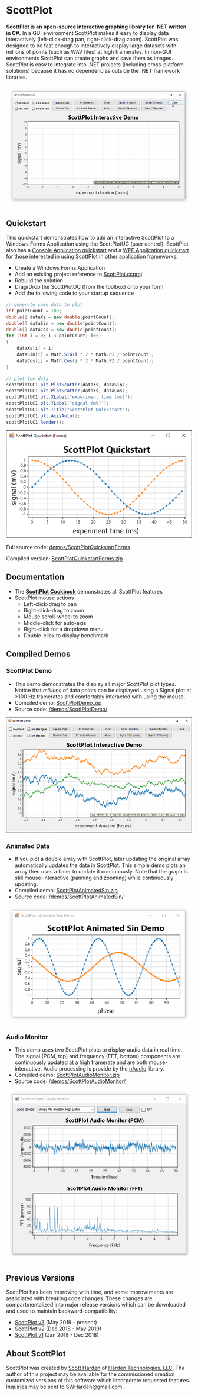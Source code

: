 # ScottPlot

**ScottPlot is an open-source interactive graphing library for .NET written in C#.** 
In a GUI environment ScottPlot makes it easy to display data interactively (left-click-drag pan, right-click-drag zoom). ScottPlot was designed to be fast enough to interactively display large datasets with millions of points (such as WAV files) at high framerates. In non-GUI environments ScottPlot can create graphs and save them as images. ScottPlot is easy to integrate into .NET projects (including cross-platform solutions) because it has no dependencies outside the .NET framework libraries.

![](/demos/ScottPlotDemo/compiled/ScottPlotDemo.gif)

## Quickstart
This quickstart demonstrates how to add an interactive ScottPlot to a Windows Forms Application using the ScottPlotUC (user control).  ScottPlot also has a [Console Application quickstart](/doc/quickstart-console.md) and a [WPF Application quickstart](/doc/quickstart-WPF.md) for those interested in using ScottPlot in other application frameworks. 

* Create a Windows Forms Application
* Add an existing project reference to [ScottPlot.csproj](/src/ScottPlot/ScottPlot.csproj)
* Rebuild the solution
* Drag/Drop the ScottPlotUC (from the toolbox) onto your form
* Add the following code to your startup sequence

```cs
// generate some data to plot
int pointCount = 100;
double[] dataXs = new double[pointCount];
double[] dataSin = new double[pointCount];
double[] dataCos = new double[pointCount];
for (int i = 0; i < pointCount; i++)
{
	dataXs[i] = i;
	dataSin[i] = Math.Sin(i * 2 * Math.PI / pointCount);
	dataCos[i] = Math.Cos(i * 2 * Math.PI / pointCount);
}
```

```cs
// plot the data
scottPlotUC1.plt.PlotScatter(dataXs, dataSin);
scottPlotUC1.plt.PlotScatter(dataXs, dataCos);
scottPlotUC1.plt.XLabel("experiment time (ms)");
scottPlotUC1.plt.YLabel("signal (mV)");
scottPlotUC1.plt.Title("ScottPlot Quickstart");
scottPlotUC1.plt.AxisAuto();
scottPlotUC1.Render();
```

![](/demos/ScottPlotQuickstartForms/compiled/ScottPlotQuickstartForms.png)

Full source code: [demos/ScottPlotQuickstartForms](/demos/ScottPlotQuickstartForms) 

Compiled version: [ScottPlotQuickstartForms.zip](/demos/ScottPlotQuickstartForms/compiled/ScottPlotQuickstartForms.zip)

## Documentation
* The **[ScottPlot Cookbook](/doc/cookbook/README.md)** demonstrates all ScottPlot features
* ScottPlot mouse actions
  * Left-click-drag to pan
  * Right-click-drag to zoom
  * Mouse scroll-wheel to zoom
  * Middle-click for auto-axis
  * Right-click for a dropdown menu
  * Double-click to display benchmark

## Compiled Demos

### ScottPlot Demo
* This demo demonstrates the display all major ScottPlot plot types. Notice that _millions_ of data points can be displayed using a Signal plot at >100 Hz framerates and comfortably interacted with using the mouse.
* Compiled demo: [ScottPlotDemo.zip](/demos/ScottPlotDemo/compiled/ScottPlotDemo.zip)
* Source code: [/demos/ScottPlotDemo/](/demos/ScottPlotDemo/)

![](/demos/ScottPlotDemo/compiled/ScottPlotDemo.png)

### Animated Data
* If you plot a double array with ScottPlot, later updating the original array automatically updates the data in ScottPlot. This simple demo plots an array then uses a timer to update it continuously. Note that the graph is still mouse-interactive (panning and zooming) while continuously updating. 
* Compiled demo: [ScottPlotAnimatedSin.zip](demos/ScottPlotAnimatedSin/compiled/ScottPlotAnimatedSin.zip)
* Source code: [/demos/ScottPlotAnimatedSin/](/demos/ScottPlotAnimatedSin/)

![](demos/ScottPlotAnimatedSin/compiled/ScottPlotAnimatedSin.gif)

### Audio Monitor
* This demo uses two ScottPlot plots to display audio data in real time. The signal (PCM, top) and frequency (FFT, bottom) components are continuously updated at a high framerate and are both mouse-interactive. Audio processing is provide by the [nAudio](https://github.com/naudio/NAudio) library.
* Compiled demo: [ScottPlotAudioMonitor.zip](/demos/ScottPlotAudioMonitor/compiled/ScottPlotAudioMonitor.zip)
* Source code: [/demos/ScottPlotAudioMonitor/](/demos/ScottPlotAudioMonitor/)

![](/demos/ScottPlotAudioMonitor/compiled/ScottPlotAudioMonitor.gif)

## Previous Versions
ScottPlot has been improving with time, and some improvements are associated with breaking code changes. These changes are compartmentalized into major release versions which can be downloaded and used to maintain backward-compatibility:
* [ScottPlot v3](https://github.com/swharden/ScottPlot/) (May 2019 - present)
* [ScottPlot v2](https://github.com/swharden/ScottPlot/tree/2.1) (Dec 2018 - May 2019)
* [ScottPlot v1](https://github.com/swharden/ScottPlot/tree/1.0) (Jan 2018 - Dec 2018)

## About ScottPlot

ScottPlot was created by [Scott Harden](http://www.SWHarden.com/) of [Harden Technologies, LLC](http://tech.swharden.com). The author of this project may be available for the commissioned creation customized versions of this software which incorporate requested features. Inquiries may be sent to [SWHarden@gmail.com](mailto:swharden@gmail.com).
